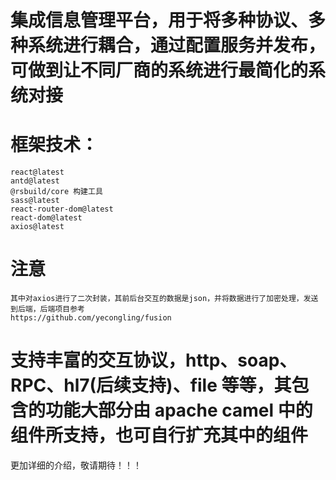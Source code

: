 # 集成信息管理平台，用于将多种协议、多种系统进行耦合，通过配置服务并发布，可做到让不同厂商的系统进行最简化的系统对接

# 框架技术： 
    react@latest  
    antd@latest 
    @rsbuild/core 构建工具
    sass@latest
    react-router-dom@latest
    react-dom@latest
    axios@latest
# 注意
    其中对axios进行了二次封装，其前后台交互的数据是json，并将数据进行了加密处理，发送到后端，后端项目参考
    https://github.com/yecongling/fusion

# 支持丰富的交互协议，http、soap、RPC、hl7(后续支持)、file 等等，其包含的功能大部分由 apache camel 中的组件所支持，也可自行扩充其中的组件

更加详细的介绍，敬请期待！！！
